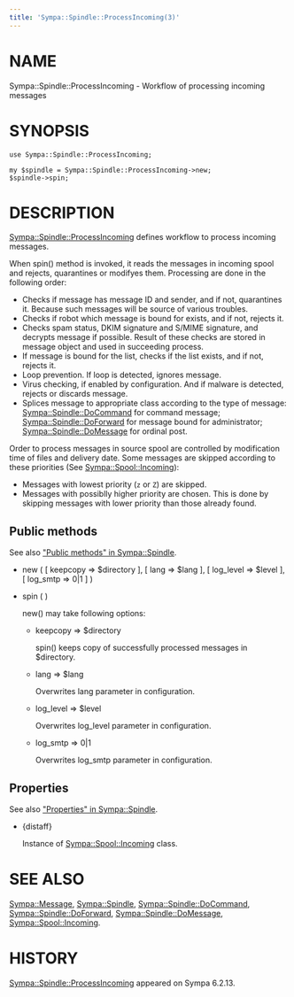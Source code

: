 ```yaml
---
title: 'Sympa::Spindle::ProcessIncoming(3)'
---
```


# NAME

Sympa::Spindle::ProcessIncoming - Workflow of processing incoming messages

# SYNOPSIS

    use Sympa::Spindle::ProcessIncoming;

    my $spindle = Sympa::Spindle::ProcessIncoming->new;
    $spindle->spin;

# DESCRIPTION

[Sympa::Spindle::ProcessIncoming](./Sympa-Spindle-ProcessIncoming.3.md) defines workflow to process incoming
messages.

When spin() method is invoked, it reads the messages in incoming spool and
rejects, quarantines or modifyes them.
Processing are done in the following order:

- Checks if message has message ID and sender, and if not, quarantines it.
Because such messages will be source of various troubles.
- Checks if robot which message is bound for exists, and if not, rejects it.
- Checks spam status, DKIM signature and S/MIME signature,
and decrypts message if possible.
Result of these checks are stored in message object and used in succeeding
process.
- If message is bound for the list, checks if the list exists, and if not,
rejects it.
- Loop prevention.  If loop is detected, ignores message.
- Virus checking, if enabled by configuration.
And if malware is detected, rejects or discards message.
- Splices message to appropriate class according to the type of message:
[Sympa::Spindle::DoCommand](./Sympa-Spindle-DoCommand.3.md) for command message;
[Sympa::Spindle::DoForward](./Sympa-Spindle-DoForward.3.md) for message bound for administrator;
[Sympa::Spindle::DoMessage](./Sympa-Spindle-DoMessage.3.md) for ordinal post.

Order to process messages in source spool are controlled by modification time
of files and delivery date.
Some messages are skipped according to these priorities
(See [Sympa::Spool::Incoming](./Sympa-Spool-Incoming.3.md)):

- Messages with lowest priority (`z` or `Z`) are skipped.
- Messages with possiblly higher priority are chosen.
This is done by skipping messages with lower priority than those already
found.

## Public methods

See also ["Public methods" in Sympa::Spindle](./Sympa-Spindle.3.md#public-methods).

- new ( \[ keepcopy => $directory \], \[ lang => $lang \],
\[ log\_level => $level \],
\[ log\_smtp => 0|1 \] )
- spin ( )

    new() may take following options:

    - keepcopy => $directory

        spin() keeps copy of successfully processed messages in $directory.

    - lang => $lang

        Overwrites lang parameter in configuration.

    - log\_level => $level

        Overwrites log\_level parameter in configuration.

    - log\_smtp => 0|1

        Overwrites log\_smtp parameter in configuration.

## Properties

See also ["Properties" in Sympa::Spindle](./Sympa-Spindle.3.md#properties).

- {distaff}

    Instance of [Sympa::Spool::Incoming](./Sympa-Spool-Incoming.3.md) class.

# SEE ALSO

[Sympa::Message](./Sympa-Message.3.md),
[Sympa::Spindle](./Sympa-Spindle.3.md), [Sympa::Spindle::DoCommand](./Sympa-Spindle-DoCommand.3.md), [Sympa::Spindle::DoForward](./Sympa-Spindle-DoForward.3.md),
[Sympa::Spindle::DoMessage](./Sympa-Spindle-DoMessage.3.md),
[Sympa::Spool::Incoming](./Sympa-Spool-Incoming.3.md).

# HISTORY

[Sympa::Spindle::ProcessIncoming](./Sympa-Spindle-ProcessIncoming.3.md) appeared on Sympa 6.2.13.
